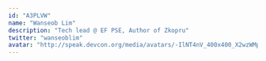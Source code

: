 ```yaml
---
id: "A3PLVW"
name: "Wanseob Lim"
description: "Tech lead @ EF PSE, Author of Zkopru"
twitter: "wanseoblim"
avatar: "http://speak.devcon.org/media/avatars/-IlNT4nV_400x400_X2wzWMp.jpg"
---
```

